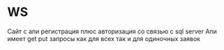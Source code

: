 # WS
Сайт с апи регистрация плюс авторизация со связью с sql server
Апи имеет get put запросы как для всех так и для одиночных заявок
